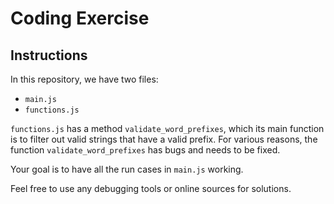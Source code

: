 # Coding Exercise

## Instructions
In this repository, we have two files:
* `main.js`
* `functions.js`

`functions.js` has a method `validate_word_prefixes`, which its main function is to filter out valid strings that have 
a valid prefix. For various reasons, the function `validate_word_prefixes` has bugs and needs to be fixed.

Your goal is to have all the run cases in `main.js` working. 

Feel free to use any debugging tools or online sources for solutions.
